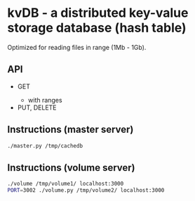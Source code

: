 # kvDB - a distributed key-value storage database (hash table)

Optimized for reading files in range (1Mb - 1Gb).

## API

- GET <key>
    - with ranges
- PUT, DELETE <key>

## Instructions (master server)

```bash
./master.py /tmp/cachedb
```

## Instructions (volume server)

```bash
./volume /tmp/volume1/ localhost:3000
PORT=3002 ./volume.py /tmp/volume2/ localhost:3000
```